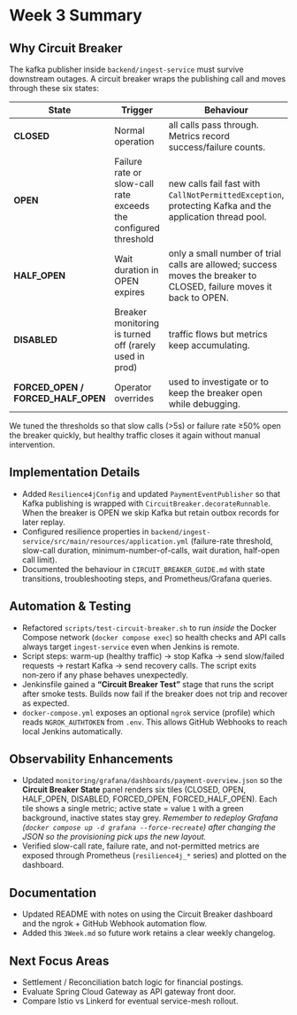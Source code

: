 # Week 3 Summary

## Why Circuit Breaker
The kafka publisher inside `backend/ingest-service` must survive downstream outages. A circuit breaker wraps the publishing call and moves through these six states:

| State | Trigger | Behaviour |
| --- | --- | --- |
| **CLOSED** | Normal operation | all calls pass through. Metrics record success/failure counts. |
| **OPEN** | Failure rate or slow-call rate exceeds the configured threshold | new calls fail fast with `CallNotPermittedException`, protecting Kafka and the application thread pool. |
| **HALF_OPEN** | Wait duration in OPEN expires | only a small number of trial calls are allowed; success moves the breaker to CLOSED, failure moves it back to OPEN. |
| **DISABLED** | Breaker monitoring is turned off (rarely used in prod) | traffic flows but metrics keep accumulating. |
| **FORCED_OPEN / FORCED_HALF_OPEN** | Operator overrides | used to investigate or to keep the breaker open while debugging. |

We tuned the thresholds so that slow calls (>5s) or failure rate ≥50% open the breaker quickly, but healthy traffic closes it again without manual intervention.

## Implementation Details
- Added `Resilience4jConfig` and updated `PaymentEventPublisher` so that Kafka publishing is wrapped with `CircuitBreaker.decorateRunnable`. When the breaker is OPEN we skip Kafka but retain outbox records for later replay.
- Configured resilience properties in `backend/ingest-service/src/main/resources/application.yml` (failure-rate threshold, slow-call duration, minimum-number-of-calls, wait duration, half-open call limit).
- Documented the behaviour in `CIRCUIT_BREAKER_GUIDE.md` with state transitions, troubleshooting steps, and Prometheus/Grafana queries.

## Automation & Testing
- Refactored `scripts/test-circuit-breaker.sh` to run *inside* the Docker Compose network (`docker compose exec`) so health checks and API calls always target `ingest-service` even when Jenkins is remote.
- Script steps: warm-up (healthy traffic) → stop Kafka → send slow/failed requests → restart Kafka → send recovery calls. The script exits non‑zero if any phase behaves unexpectedly.
- Jenkinsfile gained a **“Circuit Breaker Test”** stage that runs the script after smoke tests. Builds now fail if the breaker does not trip and recover as expected.
- `docker-compose.yml` exposes an optional `ngrok` service (profile) which reads `NGROK_AUTHTOKEN` from `.env`. This allows GitHub Webhooks to reach local Jenkins automatically.

## Observability Enhancements
- Updated `monitoring/grafana/dashboards/payment-overview.json` so the **Circuit Breaker State** panel renders six tiles (CLOSED, OPEN, HALF_OPEN, DISABLED, FORCED_OPEN, FORCED_HALF_OPEN). Each tile shows a single metric; active state = value `1` with a green background, inactive states stay grey. *Remember to redeploy Grafana (`docker compose up -d grafana --force-recreate`) after changing the JSON so the provisioning pick ups the new layout.*
- Verified slow-call rate, failure rate, and not-permitted metrics are exposed through Prometheus (`resilience4j_*` series) and plotted on the dashboard.

## Documentation
- Updated README with notes on using the Circuit Breaker dashboard and the ngrok + GitHub Webhook automation flow.
- Added this `3Week.md` so future work retains a clear weekly changelog.

## Next Focus Areas
- Settlement / Reconciliation batch logic for financial postings.
- Evaluate Spring Cloud Gateway as API gateway front door.
- Compare Istio vs Linkerd for eventual service-mesh rollout.
